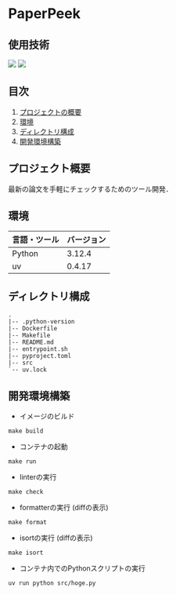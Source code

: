 # PaperPeek

## 使用技術

<p style="display: inline">
    <img src="https://img.shields.io/badge/-Python-F2C63C.svg?logo=python&style=for-the-badge">
    <img src="https://img.shields.io/badge/-Docker-1488C6.svg?logo=docker&style=for-the-badge">
</p>


## 目次

1. [プロジェクトの概要](#プロジェクトの概要)
2. [環境](#環境)
3. [ディレクトリ構成](#ディレクトリ構成)
4. [開発環境構築](#開発環境構築)


## プロジェクト概要

最新の論文を手軽にチェックするためのツール開発．


## 環境

| 言語・ツール | バージョン |
| ------------ | ---------- |
| Python | 3.12.4 |
| uv | 0.4.17 |


## ディレクトリ構成

```
.
|-- .python-version
|-- Dockerfile
|-- Makefile
|-- README.md
|-- entrypoint.sh
|-- pyproject.toml
|-- src
`-- uv.lock
```


## 開発環境構築

- イメージのビルド

```
make build
```

- コンテナの起動

```
make run
```

- linterの実行

```
make check
```

- formatterの実行 (diffの表示)

```
make format
```

- isortの実行 (diffの表示)

```
make isort
```

- コンテナ内でのPythonスクリプトの実行

```
uv run python src/hoge.py
```
